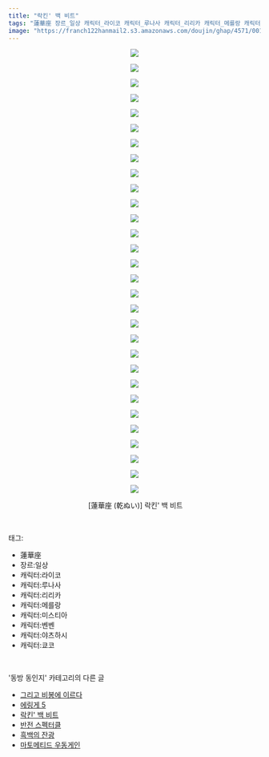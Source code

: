 ```yaml
---
title: "락킨' 백 비트"
tags: "蓮華座 장르_일상 캐릭터_라이코 캐릭터_루나사 캐릭터_리리카 캐릭터_메를랑 캐릭터_미스티아 캐릭터_벤벤 캐릭터_야츠하시 캐릭터_쿄코 乾ぬい 동방_동인지"
image: "https://franch122hanmail2.s3.amazonaws.com/doujin/ghap/4571/001.jpg"
---
```

<div class="article">
<p style="text-align: center; clear: none; float: none;"><img src="{{ site.imgserver6 }}/ghap/4571/001.jpg"/></p>
<p style="text-align: center; clear: none; float: none;"><img src="{{ site.imgserver6 }}/ghap/4571/002.jpg"/></p>
<p style="text-align: center; clear: none; float: none;"><img src="{{ site.imgserver6 }}/ghap/4571/003.jpg"/></p>
<p style="text-align: center; clear: none; float: none;"><img src="{{ site.imgserver6 }}/ghap/4571/004.jpg"/></p>
<p style="text-align: center; clear: none; float: none;"><img src="{{ site.imgserver6 }}/ghap/4571/005.jpg"/></p>
<p style="text-align: center; clear: none; float: none;"><img src="{{ site.imgserver6 }}/ghap/4571/006.jpg"/></p>
<p style="text-align: center; clear: none; float: none;"><img src="{{ site.imgserver6 }}/ghap/4571/007.jpg"/></p>
<p style="text-align: center; clear: none; float: none;"><img src="{{ site.imgserver6 }}/ghap/4571/008.jpg"/></p>
<p style="text-align: center; clear: none; float: none;"><img src="{{ site.imgserver6 }}/ghap/4571/009.jpg"/></p>
<p style="text-align: center; clear: none; float: none;"><img src="{{ site.imgserver6 }}/ghap/4571/010.jpg"/></p>
<p style="text-align: center; clear: none; float: none;"><img src="{{ site.imgserver6 }}/ghap/4571/011.jpg"/></p>
<p style="text-align: center; clear: none; float: none;"><img src="{{ site.imgserver6 }}/ghap/4571/012.jpg"/></p>
<p style="text-align: center; clear: none; float: none;"><img src="{{ site.imgserver6 }}/ghap/4571/013.jpg"/></p>
<p style="text-align: center; clear: none; float: none;"><img src="{{ site.imgserver6 }}/ghap/4571/014.jpg"/></p>
<p style="text-align: center; clear: none; float: none;"><img src="{{ site.imgserver6 }}/ghap/4571/015.jpg"/></p>
<p style="text-align: center; clear: none; float: none;"><img src="{{ site.imgserver6 }}/ghap/4571/016.jpg"/></p>
<p style="text-align: center; clear: none; float: none;"><img src="{{ site.imgserver6 }}/ghap/4571/017.jpg"/></p>
<p style="text-align: center; clear: none; float: none;"><img src="{{ site.imgserver6 }}/ghap/4571/018.jpg"/></p>
<p style="text-align: center; clear: none; float: none;"><img src="{{ site.imgserver6 }}/ghap/4571/019.jpg"/></p>
<p style="text-align: center; clear: none; float: none;"><img src="{{ site.imgserver6 }}/ghap/4571/020.jpg"/></p>
<p style="text-align: center; clear: none; float: none;"><img src="{{ site.imgserver6 }}/ghap/4571/021.jpg"/></p>
<p style="text-align: center; clear: none; float: none;"><img src="{{ site.imgserver6 }}/ghap/4571/022.jpg"/></p>
<p style="text-align: center; clear: none; float: none;"><img src="{{ site.imgserver6 }}/ghap/4571/023.jpg"/></p>
<p style="text-align: center; clear: none; float: none;"><img src="{{ site.imgserver6 }}/ghap/4571/024.jpg"/></p>
<p style="text-align: center; clear: none; float: none;"><img src="{{ site.imgserver6 }}/ghap/4571/025.jpg"/></p>
<p style="text-align: center; clear: none; float: none;"><img src="{{ site.imgserver6 }}/ghap/4571/026.jpg"/></p>
<p style="text-align: center; clear: none; float: none;"><img src="{{ site.imgserver6 }}/ghap/4571/027.jpg"/></p>
<p style="text-align: center; clear: none; float: none;"><img src="{{ site.imgserver6 }}/ghap/4571/028.jpg"/></p>
<p style="text-align: center; clear: none; float: none;"><img src="{{ site.imgserver6 }}/ghap/4571/029.jpg"/></p>
<p style="text-align: center; clear: none; float: none;"><img src="{{ site.imgserver6 }}/ghap/4571/030.jpg"/></p>
<p style="text-align: center; clear: none; float: none;"> [蓮華座 (乾ぬい)] 락킨' 백 비트</p>
</div><br/>
<div class="tagTrail">
<p>태그: </p>
<ul>
<li>蓮華座</li>
<li>장르:일상</li>
<li>캐릭터:라이코</li>
<li>캐릭터:루나사</li>
<li>캐릭터:리리카</li>
<li>캐릭터:메를랑</li>
<li>캐릭터:미스티아</li>
<li>캐릭터:벤벤</li>
<li>캐릭터:야츠하시</li>
<li>캐릭터:쿄코</li>
</ul>
</div><br/>
<div class="another">
<p>'동방 동인지' 카테고리의 다른 글</p>
<ul>
<li><a href="/ghap_4573">그리고 비봉에 이르다</a></li>
<li><a href="/ghap_4572">에링게 5</a></li>
<li><a href="/ghap_4571">락킨' 백 비트</a></li>
<li><a href="/ghap_4570">반전 스펙터클</a></li>
<li><a href="/ghap_4568">흑백의 잔광</a></li>
<li><a href="/ghap_4567">마토메티드 우동게인</a></li>
</ul>
</div><br/>
<div class="cb_module cb_fluid">
<div class="cb_wrt cb_profile">
</div><!-- commentList close -->
</div><br/>
